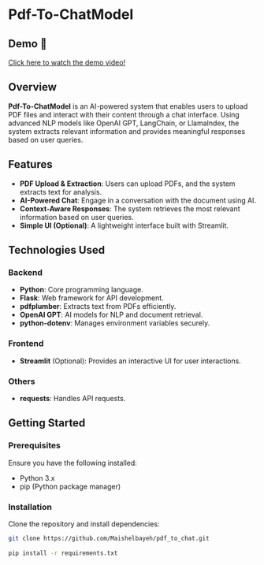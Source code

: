 # Pdf-To-ChatModel

## Demo 🎥
[Click here to watch the demo video!](assets/Demo.mp4)

## Overview  

**Pdf-To-ChatModel** is an AI-powered system that enables users to upload PDF files and interact with their content through a chat interface. Using advanced NLP models like OpenAI GPT, LangChain, or LlamaIndex, the system extracts relevant information and provides meaningful responses based on user queries.  

## Features  

- **PDF Upload & Extraction**: Users can upload PDFs, and the system extracts text for analysis.  
- **AI-Powered Chat**: Engage in a conversation with the document using AI.  
- **Context-Aware Responses**: The system retrieves the most relevant information based on user queries.  
- **Simple UI (Optional)**: A lightweight interface built with Streamlit.  

## Technologies Used  

### Backend  
- **Python**: Core programming language.  
- **Flask**: Web framework for API development.  
- **pdfplumber**: Extracts text from PDFs efficiently.  
- **OpenAI GPT**: AI models for NLP and document retrieval.  
- **python-dotenv**: Manages environment variables securely.  

### Frontend  
- **Streamlit** (Optional): Provides an interactive UI for user interactions.  

### Others  
- **requests**: Handles API requests.  

## Getting Started  

### Prerequisites  
Ensure you have the following installed:  
- Python 3.x  
- pip (Python package manager)  

### Installation  

Clone the repository and install dependencies:  

```bash
git clone https://github.com/Maishelbayeh/pdf_to_chat.git
 
pip install -r requirements.txt  
